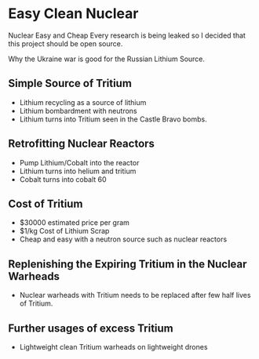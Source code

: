# Easy Clean Nuclear
Nuclear Easy and Cheap 
Every research is being leaked so I decided that this project should be open source.

Why the Ukraine war is good for the Russian Lithium Source.


## Simple Source of Tritium
- Lithium recycling as a source of lithium
- Lithium bombardment with neutrons
- Lithium turns into Tritium seen in the Castle Bravo bombs.

## Retrofitting Nuclear Reactors
- Pump Lithium/Cobalt into the reactor
- Lithium turns into helium and tritium
- Cobalt turns into cobalt 60

## Cost of Tritium
- $30000 estimated price per gram
- $1/kg Cost of Lithium Scrap
- Cheap and easy with a neutron source such as nuclear reactors

## Replenishing the Expiring Tritium in the Nuclear Warheads
- Nuclear warheads with Tritium needs to be replaced after few half lives of Tritium.

## Further usages of excess Tritium
- Lightweight clean Tritium warheads on lightweight drones
